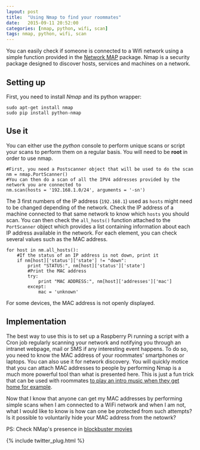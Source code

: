 ```yaml
---
layout: post
title:  "Using Nmap to find your roommates"
date:   2015-09-11 20:52:00
categories: [nmap, python, wifi, scan]
tags: nmap, python, wifi, scan
---
```


You can easily check if someone is connected to a Wifi network using a simple function provided in the [Network MAP](https://nmap.org/) package. Nmap is a security package designed to discover hosts, services and machines on a network.

Setting up
----------------

First, you need to install *Nmap* and its python wrapper:

	sudo apt-get install nmap
	sudo pip install python-nmap


Use it
----------------
You can either use the *python* console to perform unique scans or script your scans to perform them on a regular basis.
You will need to be **root** in order to use nmap. 

	#First, you need a Postscanner object that will be used to do the scan
	nm = nmap.PortScanner()
	#You can then do a scan of all the IPV4 addresses provided by the network you are connected to
	nm.scan(hosts = '192.168.1.0/24', arguments = '-sn')

The 3 first numbers of the IP address (`192.168.1`) used as `hosts` might need to be changed depending of the network. Check the IP address of a machine connected to that same network to know which `hosts` you should scan.
You can then check the `all_hosts()` function attached to the `PortScanner` object which provides a list containing information about each IP address available in the network. For each element, you can check several values such as the MAC address. 

	for host in nm.all_hosts():
		#If the status of an IP address is not down, print it
		if nm[host]['status']['state'] != "down":
			print "STATUS:", nm[host]['status']['state']
			#Print the MAC address
			try:
				print "MAC ADDRESS:", nm[host]['addresses']['mac']
			except:
				mac = 'unknown'

For some devices, the MAC address is not openly displayed. 

Implementation
----------------

The best way to use this is to set up a Raspberry Pi running a script with a Cron job regularly scanning your network and notifying you through an intranet webpage, mail or SMS if any interesting event happens. To do so, you need to know the MAC address of your roommates' smartphones or laptops. You can also use it for network discovery. You will quickly motice that you can attach MAC addresses to people by performing
Nmap is a much more powerful tool than what is presented here. This is just a fun trick that can be used with roommates [to play an intro music when they get home for example](https://github.com/usag1e/Homza).

Now that I know that anyone can get my MAC addresses by performing simple scans when I am connected to a WiFi network and when I am not, what I would like to know is how can one be protected from such attempts? Is it possible to voluntarily hide your MAC address from the netowrk?

PS: Check NMap's presence in [blockbuster movies](https://nmap.org/movies/)

{% include twitter_plug.html %}



